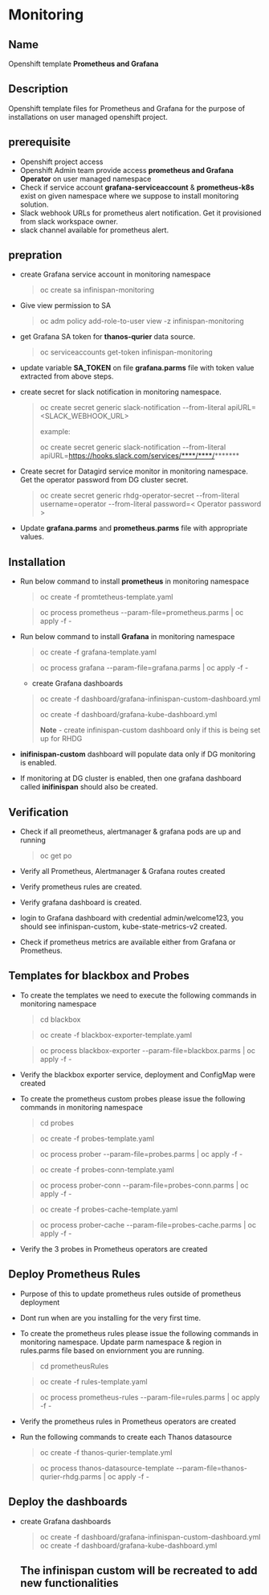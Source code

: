 # Monitoring


## Name
Openshift template **Prometheus and Grafana**

## Description
Openshift template files  for Prometheus and Grafana for the purpose of installations on user managed openshift project. 

## prerequisite 
- Openshift project access
- Openshift Admin team provide access  **prometheus and Grafana Operator** on user  managed namespace
- Check if service account **grafana-serviceaccount** & **prometheus-k8s** exist on given namespace where we suppose to install monitoring solution. 
- Slack webhook URLs for prometheus alert notification. Get it provisioned from   slack workspace  owner. 
- slack channel available for prometheus alert. 

## prepration
- create Grafana service account in monitoring namespace
  >oc create sa infinispan-monitoring

- Give view permission to SA
  >oc adm policy add-role-to-user view -z infinispan-monitoring

- get Grafana SA token for **thanos-qurier** data source.
  >oc serviceaccounts get-token infinispan-monitoring
- update variable **SA_TOKEN** on  file **grafana.parms** file with token value extracted from above steps. 
- create secret for slack notification in monitoring namespace.
  > oc create secret generic slack-notification --from-literal apiURL=<SLACK_WEBHOOK_URL>
  >
  > example: 
    > 
  >  oc create secret generic slack-notification --from-literal  apiURL=https://hooks.slack.com/services/****/****/*******

- Create secret for Datagird service monitor in monitoring namespace. Get the operator password from DG cluster secret. 
  > oc create secret generic rhdg-operator-secret --from-literal username=operator --from-literal password=< Operator password >

- Update  **grafana.parms** and **prometheus.parms** file with appropriate values.

## Installation
- Run below command to install **prometheus** in monitoring namespace
    >oc create -f promtetheus-template.yaml
    
    >oc process prometheus --param-file=prometheus.parms | oc apply -f -


- Run below command to install **Grafana** in monitoring namespace
    > oc create -f  grafana-template.yaml

    > oc process grafana --param-file=grafana.parms | oc apply -f -

    - create Grafana dashboards
    > oc create -f dashboard/grafana-infinispan-custom-dashboard.yml
    >
    > oc create -f dashboard/grafana-kube-dashboard.yml
    >
    > **Note** - create infinispan-custom dashboard only if this is being set up for RHDG
- **inifinispan-custom** dashboard will populate data only if DG monitoring is enabled. 

- If monitoring at DG cluster is  enabled, then one grafana dashboard called **inifinispan** should also be created. 
## Verification
- Check if all preometheus, alertmanager & grafana pods are up and running
    > oc get po

- Verify all Prometheus, Alertmanager & Grafana routes created
- Verify prometheus rules are created.
- Verify  grafana dashboard is created.

- login to Grafana dashboard with credential admin/welcome123, you should see infinispan-custom, kube-state-metrics-v2 created.

- Check if  prometheus metrics are available either from Grafana or Prometheus. 


## Templates for blackbox and Probes
- To create the templates we need to execute the following commands in monitoring namespace
    > cd blackbox

    > oc create -f blackbox-exporter-template.yaml
    
    > oc process blackbox-exporter --param-file=blackbox.parms | oc apply -f -

- Verify the blackbox exporter service, deployment and ConfigMap were created
- To create the prometheus custom probes please issue the following commands in monitoring namespace
    > cd probes

    > oc create -f probes-template.yaml

    > oc process prober --param-file=probes.parms | oc apply -f -

    > oc create -f probes-conn-template.yaml

    > oc process prober-conn --param-file=probes-conn.parms | oc apply -f -

    > oc create -f probes-cache-template.yaml

    > oc process prober-cache --param-file=probes-cache.parms | oc apply -f -
    
- Verify the 3 probes in Prometheus operators are created

## Deploy Prometheus Rules 
- Purpose of  this to update prometheus rules outside of prometheus deployment
- Dont run when are  you installing for the very first time. 
- To create the prometheus rules please issue the following commands in monitoring namespace. Update parm namespace & region in rules.parms file based on enviornment you are running.

    > cd prometheusRules

    > oc create -f rules-template.yaml

    > oc process prometheus-rules --param-file=rules.parms | oc apply -f -
    

- Verify the  prometheus rules in Prometheus operators are created


- Run the following commands to create each Thanos datasource

    > oc create -f thanos-qurier-template.yml

    > oc process thanos-datasource-template --param-file=thanos-qurier-rhdg.parms | oc apply -f -



## Deploy the dashboards 
- create Grafana dashboards 
    
    > oc create -f dashboard/grafana-infinispan-custom-dashboard.yml
    > oc create -f dashboard/grafana-kube-dashboard.yml
    ## The infinispan custom will be recreated to add new functionalities

